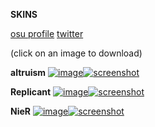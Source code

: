 **SKINS**

[osu profile](https://osu.ppy.sh/users/29371923) 
[twitter](https://x.com/altrruism)

(click on an image to download)

**altruism**
[![image](https://github.com/user-attachments/assets/febe3a57-07c9-4488-9f36-ef1dd267a15b)![screenshot](https://github.com/user-attachments/assets/c0bfe617-66cc-4ea1-9dda-e7dddaee91c0)](https://altruism.s-ul.eu/QK7IMiww)

**Replicant**
[![image](https://github.com/user-attachments/assets/a146e944-20e8-4896-93af-83c0e3c52739)![screenshot](https://github.com/user-attachments/assets/08d2c250-ca39-49a2-86da-561cbc656b96)](https://altruism.s-ul.eu/6HkcK549)

**NieR**
[![image](https://github.com/user-attachments/assets/760ee046-8deb-42c5-9915-5d2550527731)![screenshot](https://github.com/user-attachments/assets/909eb9af-43b9-461e-98ab-784a9da01003)](https://altruism.s-ul.eu/MFQartYI)

